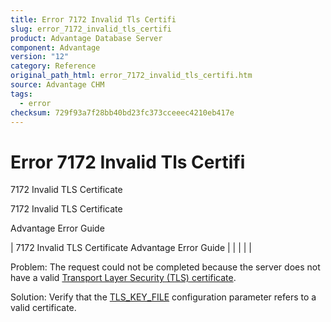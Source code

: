 ```yaml
---
title: Error 7172 Invalid Tls Certifi
slug: error_7172_invalid_tls_certifi
product: Advantage Database Server
component: Advantage
version: "12"
category: Reference
original_path_html: error_7172_invalid_tls_certifi.htm
source: Advantage CHM
tags:
  - error
checksum: 729f93a7f28bb40bd23fc373cceeec4210eb417e
---
```


# Error 7172 Invalid Tls Certifi

7172 Invalid TLS Certificate

7172 Invalid TLS Certificate

Advantage Error Guide

| 7172 Invalid TLS Certificate  Advantage Error Guide |  |  |  |  |

Problem: The request could not be completed because the server does not have a valid [Transport Layer Security (TLS) certificate](master_tls_key_file.md).

Solution: Verify that the [TLS\_KEY\_FILE](master_tls_key_file.md) configuration parameter refers to a valid certificate.
